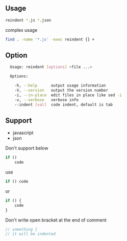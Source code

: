 Usage
---

```sh
reindent *.js *.json
```

complex usage

```sh
find . -name '*.js' -exec reindent {} +
```

Option
---

```sh
  Usage: reindent [options] <file ...>

  Options:

    -h, --help      output usage information
    -V, --version   output the version number
    -i, --in-place  edit files in place like sed -i
    -v, --verbose   verbose info
    --indent [val]  code indent, default is tab
```

Support
---

- javascript
- json

Don't support below

```js
if ()
	code
```

use

```js
if () code
```

or 

```js
if () {
	code
}
```

Don't write open bracket at the end of comment

```js
// something {
// it will be indented
```
